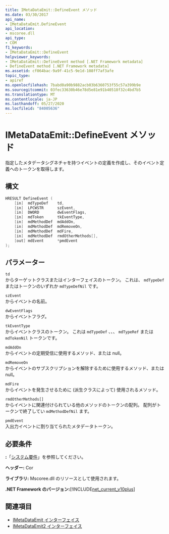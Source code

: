 ```yaml
---
title: IMetaDataEmit::DefineEvent メソッド
ms.date: 03/30/2017
api_name:
- IMetaDataEmit.DefineEvent
api_location:
- mscoree.dll
api_type:
- COM
f1_keywords:
- IMetaDataEmit::DefineEvent
helpviewer_keywords:
- IMetaDataEmit::DefineEvent method [.NET Framework metadata]
- DefineEvent method [.NET Framework metadata]
ms.assetid: cf064bac-9a9f-41c5-9e1d-108ff7af3afe
topic_type:
- apiref
ms.openlocfilehash: 7babd0a90b9882acb03b6360753f55c57a399b9e
ms.sourcegitcommit: 03fec33630b46e78d5e81e91b40518f32c4bd7b5
ms.translationtype: MT
ms.contentlocale: ja-JP
ms.lasthandoff: 05/27/2020
ms.locfileid: "84005636"
---
```

# <a name="imetadataemitdefineevent-method"></a>IMetaDataEmit::DefineEvent メソッド
指定したメタデータシグネチャを持つイベントの定義を作成し、そのイベント定義へのトークンを取得します。  
  
## <a name="syntax"></a>構文  
  
```cpp  
HRESULT DefineEvent (
    [in]  mdTypeDef    td,
    [in]  LPCWSTR      szEvent,
    [in]  DWORD        dwEventFlags,
    [in]  mdToken      tkEventType,
    [in]  mdMethodDef  mdAddOn,
    [in]  mdMethodDef  mdRemoveOn,
    [in]  mdMethodDef  mdFire,
    [in]  mdMethodDef  rmdOtherMethods[],
    [out] mdEvent      *pmdEvent
);  
```  
  
## <a name="parameters"></a>パラメーター  
 `td`  
 からターゲットクラスまたはインターフェイスのトークン。 これは、 `mdTypeDef` またはトークンのいずれか `mdTypeDefNil` です。  
  
 `szEvent`  
 からイベントの名前。  
  
 `dwEventFlags`  
 からイベントフラグ。  
  
 `tkEventType`  
 からイベントクラスのトークン。 これは `mdTypeDef` 、、、 `mdTypeRef` または `mdTokenNil` トークンです。  
  
 `mdAddOn`  
 からイベントの定期受信に使用するメソッド、または null。  
  
 `mdRemoveOn`  
 からイベントのサブスクリプションを解除するために使用するメソッド、または null。  
  
 `mdFire`  
 からイベントを発生させるために (派生クラスによって) 使用されるメソッド。  
  
 `rmdOtherMethods[]`  
 からイベントに関連付けられている他のメソッドのトークンの配列。 配列がトークンで終了してい `mdMethodDefNil` ます。  
  
 `pmdEvent`  
 入出力イベントに割り当てられたメタデータトークン。  
  
## <a name="requirements"></a>必要条件  
 **:**「[システム要件](../../get-started/system-requirements.md)」を参照してください。  
  
 **ヘッダー:** Cor  
  
 **ライブラリ:** Mscoree.dll のリソースとして使用されます。  
  
 **.NET Framework のバージョン:**[!INCLUDE[net_current_v10plus](../../../../includes/net-current-v10plus-md.md)]  
  
## <a name="see-also"></a>関連項目

- [IMetaDataEmit インターフェイス](imetadataemit-interface.md)
- [IMetaDataEmit2 インターフェイス](imetadataemit2-interface.md)
